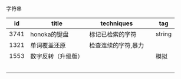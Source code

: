 字符串

| id   | title              | techniques          |      | tag    |
| ---- | ------------------ | ------------------- | ---- | ------ |
| 3741 | honoka的键盘       | 标记已检索的字符    |      | string |
| 1321 | 单词覆盖还原       | 检查连续的字符,暴力 |      |        |
| 1553 | 数字反转（升级版） |                     |      | 模拟   |
|      |                    |                     |      |        |
|      |                    |                     |      |        |
|      |                    |                     |      |        |
|      |                    |                     |      |        |
|      |                    |                     |      |        |

